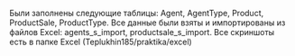 Были заполнены следующие таблицы:
Agent, AgentType, Product, ProductSale, ProductType.
Все данные были взяты и импортированы из файлов Excel: agents_s_import, productsale_s_import.
Все скриншоты есть в папке Excel (Teplukhin185/praktika/excel)

